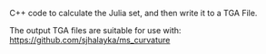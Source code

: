 C++ code to calculate the Julia set, and then write it to a TGA File.

The output TGA files are suitable for use with:
https://github.com/sjhalayka/ms_curvature
